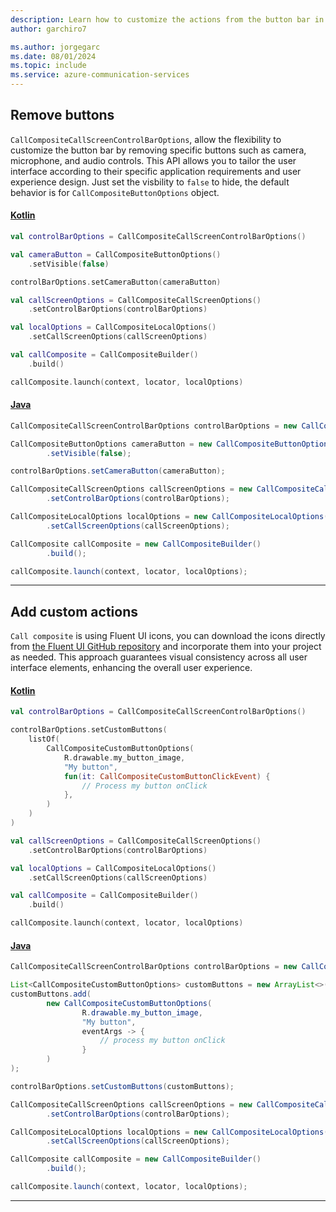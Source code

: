 ```yaml
---
description: Learn how to customize the actions from the button bar in the Android UI Library
author: garchiro7

ms.author: jorgegarc
ms.date: 08/01/2024
ms.topic: include
ms.service: azure-communication-services
---
```


## Remove buttons

`CallCompositeCallScreenControlBarOptions`, allow the flexibility to customize the button bar by removing specific buttons such as camera, microphone, and audio controls. This API allows you to tailor the user interface according to their specific application requirements and user experience design. Just set the visbility to `false` to hide, the default behavior is  for `CallCompositeButtonOptions` object.

#### [Kotlin](#tab/kotlin)

```kotlin
val controlBarOptions = CallCompositeCallScreenControlBarOptions()

val cameraButton = CallCompositeButtonOptions()
    .setVisible(false)

controlBarOptions.setCameraButton(cameraButton)

val callScreenOptions = CallCompositeCallScreenOptions()
    .setControlBarOptions(controlBarOptions)

val localOptions = CallCompositeLocalOptions()
    .setCallScreenOptions(callScreenOptions)

val callComposite = CallCompositeBuilder()
    .build()

callComposite.launch(context, locator, localOptions)
```

#### [Java](#tab/java)
```java
CallCompositeCallScreenControlBarOptions controlBarOptions = new CallCompositeCallScreenControlBarOptions();

CallCompositeButtonOptions cameraButton = new CallCompositeButtonOptions()
        .setVisible(false);

controlBarOptions.setCameraButton(cameraButton);

CallCompositeCallScreenOptions callScreenOptions = new CallCompositeCallScreenOptions()
        .setControlBarOptions(controlBarOptions);

CallCompositeLocalOptions localOptions = new CallCompositeLocalOptions()
        .setCallScreenOptions(callScreenOptions);

CallComposite callComposite = new CallCompositeBuilder()
        .build();

callComposite.launch(context, locator, localOptions);
```

-----

## Add custom actions

`Call composite` is using Fluent UI icons, you can download the icons directly from [the Fluent UI GitHub repository](https://github.com/microsoft/fluentui-system-icons/) and incorporate them into your project as needed. This approach guarantees visual consistency across all user interface elements, enhancing the overall user experience.

#### [Kotlin](#tab/kotlin)

```kotlin
val controlBarOptions = CallCompositeCallScreenControlBarOptions()

controlBarOptions.setCustomButtons(
    listOf(
        CallCompositeCustomButtonOptions(
            R.drawable.my_button_image,
            "My button",
            fun(it: CallCompositeCustomButtonClickEvent) {
                // Process my button onClick
            },
        )
    )
)

val callScreenOptions = CallCompositeCallScreenOptions()
    .setControlBarOptions(controlBarOptions)

val localOptions = CallCompositeLocalOptions()
    .setCallScreenOptions(callScreenOptions)

val callComposite = CallCompositeBuilder()
    .build()

callComposite.launch(context, locator, localOptions)
```

#### [Java](#tab/java)
```java
CallCompositeCallScreenControlBarOptions controlBarOptions = new CallCompositeCallScreenControlBarOptions();

List<CallCompositeCustomButtonOptions> customButtons = new ArrayList<>();
customButtons.add(
        new CallCompositeCustomButtonOptions(
                R.drawable.my_button_image,
                "My button",
                eventArgs -> {
                    // process my button onClick
                }
        )
);

controlBarOptions.setCustomButtons(customButtons);

CallCompositeCallScreenOptions callScreenOptions = new CallCompositeCallScreenOptions()
        .setControlBarOptions(controlBarOptions);

CallCompositeLocalOptions localOptions = new CallCompositeLocalOptions()
        .setCallScreenOptions(callScreenOptions);

CallComposite callComposite = new CallCompositeBuilder()
        .build();

callComposite.launch(context, locator, localOptions);
```

-----

